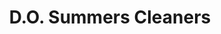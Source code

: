 ---
title: "D.O. Summers Cleaners"
url: /university-heights/d-o-summers-cleaners/
shop: Wäscherei
---